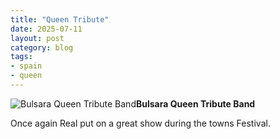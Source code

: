 ```yaml
---
title: "Queen Tribute"
date: 2025-07-11
layout: post
category: blog
tags:
- spain
- queen
---
```



 ![Bulsara Queen Tribute Band](/images/2025/2025-07-11-queen-tribute.jpg)**Bulsara Queen Tribute Band**

Once again Real put on a great show during the towns Festival.
